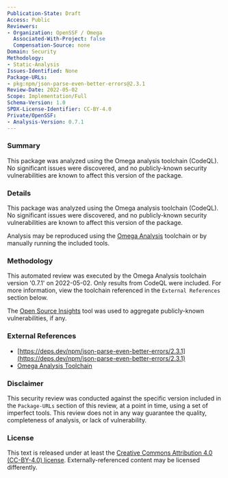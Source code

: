 ```yaml
---
Publication-State: Draft
Access: Public
Reviewers:
- Organization: OpenSSF / Omega
  Associated-With-Project: false
  Compensation-Source: none
Domain: Security
Methodology:
- Static-Analysis
Issues-Identified: None
Package-URLs:
- pkg:npm/json-parse-even-better-errors@2.3.1
Review-Date: 2022-05-02
Scope: Implementation/Full
Schema-Version: 1.0
SPDX-License-Identifier: CC-BY-4.0
Private/OpenSSF:
- Analysis-Version: 0.7.1
---
```


### Summary

This package was analyzed using the Omega analysis toolchain (CodeQL). No significant issues were
discovered, and no publicly-known security vulnerabilities are known to affect this version
of the package.

### Details

This package was analyzed using the Omega analysis toolchain (CodeQL). No significant issues were
discovered, and no publicly-known security vulnerabilities are known to affect this version
of the package.

Analysis may be reproduced using the [Omega Analysis](https://github.com/alpha-omega/omega/analysis)
toolchain or by manually running the included tools.

### Methodology

This automated review was executed by the Omega Analysis toolchain version '0.7.1'
on 2022-05-02. Only results from CodeQL were included. For more
information, view the toolchain referenced in the `External References` section below.

The [Open Source Insights](https://deps.dev) tool was used to aggregate publicly-known
vulnerabilities, if any.

### External References

* [https://deps.dev/npm/json-parse-even-better-errors/2.3.1](https://deps.dev/npm/json-parse-even-better-errors/2.3.1)
* [Omega Analysis Toolchain](https://github.com/alpha-omega/omega/analysis)

### Disclaimer

This security review was conducted against the specific version included in the 
`Package-URLs` section of this review, at a point in time, using a set of imperfect tools.
This review does not in any way guarantee the quality, completeness of analysis, or lack of
vulnerability. 

### License

This text is released under at least the
[Creative Commons Attribution 4.0 (CC-BY-4.0) license](https://creativecommons.org/licenses/by/4.0/legalcode.txt).
Externally-referenced content may be licensed differently.